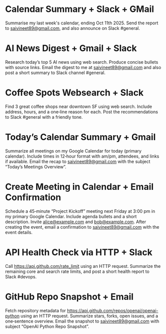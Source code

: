 Calendar Summary + Slack + GMail
================================

Summarise my last week's calendar, ending Oct 11th 2025. Send the report to saivineet89@gmail.com, and also announce on Slack #general.


AI News Digest + Gmail + Slack
==============================

Research today’s top 5 AI news using web search. Produce concise bullets with source links. Email the digest to me at saivineet89@gmail.com and also post a short summary to Slack channel #general.


Coffee Spots Websearch + Slack
==============================

Find 3 great coffee shops near downtown SF using web search. Include address, hours, and a one‑line reason for each. Post the recommendations to Slack #general with a friendly tone.


Today’s Calendar Summary + Gmail
================================

Summarize all meetings on my Google Calendar for today (primary calendar). Include times in 12‑hour format with am/pm, attendees, and links if available. Email the recap to saivineet89@gmail.com with the subject “Today’s Meetings Overview”.


Create Meeting in Calendar + Email Confirmation
==============================================

Schedule a 45‑minute “Project Kickoff” meeting next Friday at 3:00 pm in my primary Google Calendar. Include agenda bullets and a short description. Invite alice@example.com and bob@example.com. After creating the event, email a confirmation to saivineet89@gmail.com with the event details.


API Health Check via HTTP + Slack
=================================

Call https://api.github.com/rate_limit using an HTTP request. Summarize the remaining core and search rate limits, and post a short health report to Slack #devops.


GitHub Repo Snapshot + Email
============================

Fetch repository metadata for https://api.github.com/repos/openai/openai-python using an HTTP request. Summarize stars, forks, open issues, and a one‑sentence overview. Email the snapshot to saivineet89@gmail.com with subject “OpenAI Python Repo Snapshot”.


